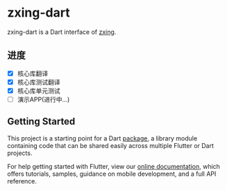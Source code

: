 # zxing-dart

zxing-dart is a Dart interface of [zxing](https://github.com/zxing/zxing).


## 进度

- [x] 核心库翻译
- [x] 核心库测试翻译
- [x] 核心库单元测试
- [ ] 演示APP(进行中...)

## Getting Started

This project is a starting point for a Dart
[package](https://flutter.dev/developing-packages/),
a library module containing code that can be shared easily across
multiple Flutter or Dart projects.

For help getting started with Flutter, view our 
[online documentation](https://flutter.dev/docs), which offers tutorials, 
samples, guidance on mobile development, and a full API reference.
